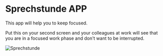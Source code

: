 # Sprechstunde APP

This app will help you to keep focused.

Put this on your second screen and your colleagues at work will see that you are in a focused work phase and don't want to be interrupted.

![Sprechstunde](https://raw.githubusercontent.com/onefriendaday/sprechstunde/master/screenshot.jpg)